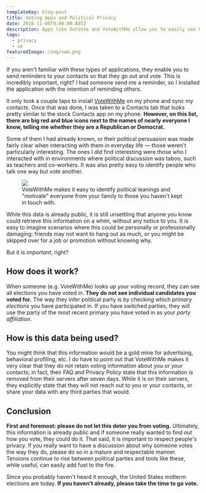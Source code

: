 ```yaml
---
templateKey: blog-post
title: Voting Apps and Political Privacy
date: 2018-11-06T9:00:00.885Z
description: Apps like OutVote and VoteWithMe allow you to easily see how your friends, family, and colleagues have voted. Should we be concerned?
tags:
  - privacy
  - ux
featuredImage: /img/vwm.png
---
```


If you aren't familiar with these types of applications, they enable you to send reminders to your contacts
so that they go out and vote. This is incredibly important, right? I had someone send me a reminder, so I
installed the application with the intention of reminding others.

It only took a couple taps to install [VoteWithMe](https://votewithme.us/) on my phone and sync my contacts. Once that was done,
I was taken to a Contacts tab that looks pretty similar to the stock Contacts app on my phone. **However,
on this list, there are big red and blue icons next to the names of nearly everyone I know, telling me
whether they are a Republican or Democrat.**

Some of them I had already known, or their political persuasion was made fairly clear when interacting with
them in everyday life — those weren't particularly interesting. The ones I *did* find interesting were those
who I interacted with in environments where political discussion was taboo, such as teachers and co-workers.
It was also pretty easy to identify people who talk one way but vote another.

<figure>
    <img class="post-image" src="/img/vwm-screens.png" />
    <figcaption>VoteWithMe makes it easy to identify political leanings and "motivate" everyone from your family to those you haven't kept in touch with.</figcaption>
</figure>

While this data is already public, it is still unsettling that anyone you know could retrieve this information
on a whim, without any notice to you. It is easy to imagine scenarios where this could be personally or professionally damaging:
friends may not want to hang out as much, or you might be skipped over for a job or promotion without knowing why.

But it is *important*, right?

## How does it work?

When someone (e.g. VoteWithMe) looks up your voting record, they can see all elections you have voted in. **They
do not see individual candidates you voted for.** The way they infer political party is by checking which *primary elections*
you have participated in. If you have switched parties, they will use the party of the most recent primary you have voted in as your *party affiliation*.

## How is this data being used?

You might think that this information would be a gold mine for advertising, behavioral profiling, etc.
I do have to point out that VoteWithMe makes it very clear that they do not retain voting information about
you or your contacts; in fact, their FAQ and Privacy Policy state that this information is removed from their
servers after seven days. While it is on their servers, they explicitly state that they will not reach out
to you or your contacts, or share your data with any third parties that would.

## Conclusion

**First and foremost: please do not let this deter you from voting.** Ultimately, this information is already public
and if someone really wanted to find out how you vote, they could do it. That said, it is important to respect people's
privacy. If you really want to have a discussion about why someone votes the way they do, please do so in a mature and
respectable manner. Tensions continue to rise between political parties and tools like these, while useful, can easily add fuel to the fire.

<div class="note info">
  Since you probably haven't heard it enough, the United States midterm elections are today.
  <strong>If you haven't already, please take the time to go vote.</strong>
</div>